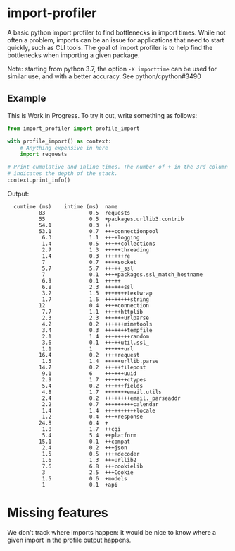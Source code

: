 # import-profiler
A basic python import profiler to find bottlenecks in import times. While not
often a problem, imports can be an issue for applications that need to start
quickly, such as CLI tools. The goal of import profiler is to help find the
bottlenecks when importing a given package.

Note: starting from python 3.7, the option `-X importtime` can be used for similar
use, and with a better accuracy. See python/cpython#3490

## Example

This is Work in Progress. To try it out, write something as follows:

``` python
from import_profiler import profile_import

with profile_import() as context:
    # Anything expensive in here
    import requests

# Print cumulative and inline times. The number of + in the 3rd column
# indicates the depth of the stack.
context.print_info()
```

Output:

```
  cumtime (ms)    intime (ms)  name
          83              0.5  requests
          55              0.5  +packages.urllib3.contrib
          54.1            0.3  ++
          53.1            0.7  +++connectionpool
           6.3            1.1  ++++logging
           1.4            0.5  +++++collections
           2.7            1.3  +++++threading
           1.4            0.3  ++++++re
           7              0.7  ++++socket
           5.7            5.7  +++++_ssl
           7              0.1  ++++packages.ssl_match_hostname
           6.9            0.1  +++++
           6.8            2.3  ++++++ssl
           3.2            1.5  +++++++textwrap
           1.7            1.6  ++++++++string
          12              0.4  ++++connection
           7.7            1.1  +++++httplib
           2.3            2.3  ++++++urlparse
           4.2            0.2  ++++++mimetools
           3.4            0.3  +++++++tempfile
           2.1            1.4  ++++++++random
           3.6            0.1  +++++util.ssl_
           1.1            1    ++++++url
          16.4            0.2  ++++request
           1.5            1.4  +++++urllib.parse
          14.7            0.2  +++++filepost
           9.1            6    ++++++uuid
           2.9            1.7  +++++++ctypes
           5.4            0.2  ++++++fields
           4.8            1.7  +++++++email.utils
           2.4            0.2  ++++++++email._parseaddr
           2.2            0.7  +++++++++calendar
           1.4            1.4  ++++++++++locale
           1.2            0.4  ++++response
          24.8            0.4  +
           1.8            1.7  ++cgi
           5.4            5.4  ++platform
          15.1            0.1  ++compat
           2.4            0.2  +++json
           1.5            0.5  ++++decoder
           1.6            1.3  +++urllib2
           7.6            6.8  +++cookielib
           3              2.5  +++Cookie
           1.5            0.6  +models
           1              0.1  +api
```

# Missing features

We don't track where imports happen: it would be nice to know where a given
import in the profile output happens.
